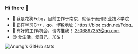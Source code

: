 ### Hi there 👋
     
- 🔭 我是花狗Fdog，目前工作于南京，就读于泰州职业技术学院
- 🌱 正在学习C++，go，博客地址：https://blog.csdn.net/Fdog_
- 👯 有好的工作/机会，请内推我！,2506897252@qq.com
- :blush: 爱生活，爱自己，加油！

![Anurag's GitHub stats](https://github-readme-stats.vercel.app/api?username=HuaGouFdog&show_icons=true&theme=gruvbox)
